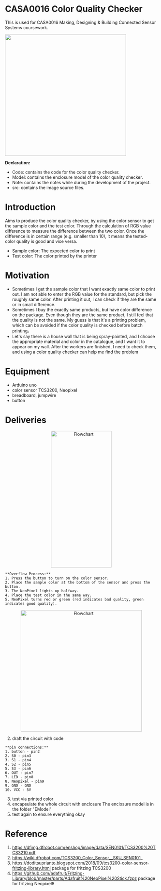 # CASA0016 Color Quality Checker

This is used for CASA0016 Making, Designing & Building Connected Sensor Systems coursework.
<div style="display: flex; align-items: center;">
  <img src="[img1.png](https://github.com/JY-SHENNNN/CASA0016/blob/main/src/image.png)" width="400">
</div>

<div>

  **Declaration:**
  * Code: contains the code for the color quality checker.
  * Model: contains the enclosure model of the color quality checker.
  * Note: contains the notes while during the development of the project.
  * src: contains the image source files.
</div>

# Introduction
Aims to produce the color quality checker, by using the color sensor to get the sample color and the test color. Through the calculation of RGB value difference to measure the difference between the two color. 
Once the difference is in certain range (e.g. smaller than 10), it means the tested-color quality is good and vice versa.
* Sample color: The expected color to print
* Test color: The color printed by the printer

# Motivation
  * Sometimes I get the sample color that I want exactly same color to print out. I am not able to enter the RGB value for the standard, but pick the roughly same color. After printing it out, I can check if they are the same or in small difference.
  * Sometimes I buy the exactly same products, but have color difference on the package. Even though they are the same product, I still feel that the quality is not the same. My guess is that it's a printing problem, which can be avoided if the color quality is checked before batch printing。
  * Let's say there is a house wall that is being spray-painted, and I choose the appropriate material and color in the catalogue, and I want it to appear on my wall. After the workers are finished, I need to check them, and using a color quality checker can help me find the problem

# Equipment
  * Arduino uno
  * color sensor TCS3200, Neopixel
  * breadboard, jumpwire
  * button


# Deliveries

<div style="text-align: center;">
  <img src="[flowchart.png](https://github.com/JY-SHENNNN/CASA0016/blob/main/src/flowchart.png)" width="200" height="450" alt="Flowchart">
</div>

    **Overflow Process:**
    1. Press the button to turn on the color sensor.  
    2. Place the sample color at the bottom of the sensor and press the button.  
    3. The NeoPixel lights up halfway.  
    4. Place the test color in the same way.  
    5. NeoPixel turns red or green (red indicates bad quality, green indicates good quality).  

<div style="text-align: center;">
  <img src="[circuit.png](https://github.com/JY-SHENNNN/CASA0016/blob/main/src/circuit.png)" width="400" alt="Flowchart">
</div>

2. draft the circuit with code
<div>

    **pin connections:**
    1. button - pin2
    2. S0 - pin3
    3. S1 - pin4
    4. S2 - pin5
    5. S3 - pin6
    6. OUT - pin7
    7. LED - pin8
    8. Neopixel - pin9
    9. GND - GND
    10. VCC - 5V

</div>    

3. test via printed color
4. encapsulate the whole circuit with enclosure
    The enclosure model is in the folder "EModel"
5. test again to ensure everything okay

# Reference
1. https://dfimg.dfrobot.com/enshop/image/data/SEN0101/TCS3200%20TCS3210.pdf
2. https://wiki.dfrobot.com/TCS3200_Color_Sensor__SKU_SEN0101_
3. https://doditsuprianto.blogspot.com/2018/09/tcs3200-color-sensor-fritzing-library.html package for fritzing TCS3200
4. https://github.com/adafruit/Fritzing-Library/blob/master/parts/Adafruit%20NeoPixel%20Stick.fzpz package for fritzing Neopixel8
